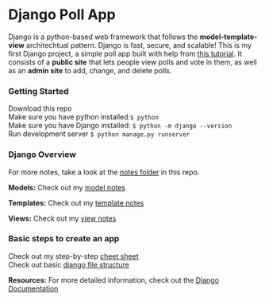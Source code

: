 # Django Poll App

Django is a python-based web framework that follows the **model-template-view** architechtual pattern. Django is fast, secure, and scalable! This is my first Django project, a simple poll app built with help from [this tutorial](https://docs.djangoproject.com/en/2.2/intro/tutorial01/). It consists of a **public site** that lets people view polls and vote in them, as well as an **admin site** to add, change, and delete polls.

### Getting Started

Download this repo<br>
Make sure you have python installed:`$ python`<br>
Make sure you have Django installed: `$ python -m django --version`<br>
Run development server `$ python manage.py runserver`<br>

### Django Overview

For more notes, take a look at the [notes folder](https://github.com/AnniePawl/Django-Poll-App/tree/master/django_notes) in this repo.<br>

**Models:** Check out my [model notes](https://github.com/AnniePawl/Django-Poll-App/blob/master/django_notes/Models.md) <br>

**Templates:** Check out my [template notes](https://github.com/AnniePawl/Django-Poll-App/blob/master/django_notes/Templates.md) <br>

**Views:** Check out my [view notes](https://github.com/AnniePawl/Django-Poll-App/blob/master/django_notes/Views.md) <br>

### Basic steps to create an app

Check out my step-by-step [cheet sheet](https://github.com/AnniePawl/Django-Poll-App/blob/master/django_notes/Cheat_Sheet.md) <br>
Check out basic [django file structure](https://github.com/AnniePawl/Django-Poll-App/blob/master/django_notes/Django_Structure.md) <br>

**Resources:** For more detailed information, check out the [Django Documentation](https://docs.djangoproject.com/en/3.0/)
